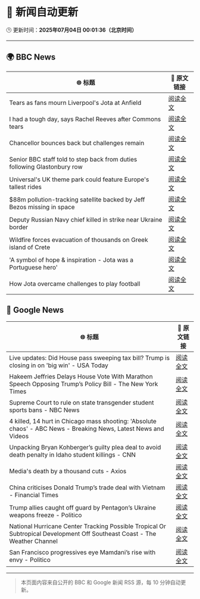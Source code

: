 # 🧠 新闻自动更新

🕒 更新时间：**2025年07月04日 00:01:36（北京时间）**

---

## 🌍 BBC News

| 🌐 标题 | 🔗 原文链接 |
|--------|-------------|
| Tears as fans mourn Liverpool's Jota at Anfield | [阅读全文](https://www.bbc.com/news/articles/c1dnxwl3513o) |
| I had a tough day, says Rachel Reeves after Commons tears | [阅读全文](https://www.bbc.com/news/articles/ce8z3lgkd8eo) |
| Chancellor bounces back but challenges remain | [阅读全文](https://www.bbc.com/news/articles/cpd1jw1d645o) |
| Senior BBC staff told to step back from duties following Glastonbury row | [阅读全文](https://www.bbc.com/news/articles/czjkmlj1348o) |
| Universal's UK theme park could feature Europe's tallest rides | [阅读全文](https://www.bbc.com/news/articles/c5yplvrvx0vo) |
| $88m pollution-tracking satellite backed by Jeff Bezos missing in space | [阅读全文](https://www.bbc.com/news/articles/clynre7leyjo) |
| Deputy Russian Navy chief killed in strike near Ukraine border | [阅读全文](https://www.bbc.com/news/articles/cz7l1zd8e8ro) |
| Wildfire forces evacuation of thousands on Greek island of Crete | [阅读全文](https://www.bbc.com/news/articles/cd0vdkry307o) |
| 'A symbol of hope & inspiration - Jota was a Portuguese hero' | [阅读全文](https://www.bbc.com/sport/football/articles/cd97j3y047po) |
| How Jota overcame challenges to play football | [阅读全文](https://www.bbc.com/sport/football/videos/czeyrzeg0k3o) |

## 📰 Google News

| 🌐 标题 | 🔗 原文链接 |
|--------|-------------|
| Live updates: Did House pass sweeping tax bill? Trump is closing in on 'big win' - USA Today | [阅读全文](https://news.google.com/rss/articles/CBMiqwFBVV95cUxNM0FHTm1vcXhKazlZb19ZalRUZ2drd2N3YVlpZ1V6N0YzeFNEQ19kOUJxN0p2Q3hOOFZoRUdkcDZRd0RQV3pNbEIzYWxwY2NZU3p3Zm5YMDJfY0NsYnFiUmpfOGpmRmVrcXA3Ym1LbmctdTAtVVdNdGlWVWZ0ek1TeEdLUFNRNVJJRGhNd2FpNzB5N2U5cWE4OW1TblpsNUJ0YlYwWGpHaF9GOEE?oc=5) |
| Hakeem Jeffries Delays House Vote With Marathon Speech Opposing Trump’s Policy Bill - The New York Times | [阅读全文](https://news.google.com/rss/articles/CBMipwFBVV95cUxQOUExVmJRdVF1ajFBN3pSTTNxVVA5M0dCOG1CVUpPNS1tTmFTYVhPb3hrclAxZ25fY3hFZlBueTNwZDFfd0RJdUw1OC1MWDhjQmFBb0h3RkVNOVdwMHpGTmJzT1FtcFd6Sk5nV05XU2J3MmRhWTktYVZFc1dzVU50QkhOYy11Wl9KZ3N1ekF4V080UERralFScmFOS1VFRElvcVBKVXM0aw?oc=5) |
| Supreme Court to rule on state transgender student sports bans - NBC News | [阅读全文](https://news.google.com/rss/articles/CBMitAFBVV95cUxOdHNyMjZoTEFVMlVKLXJac193cU9RSjZIN04ydmlBRW5oTHdrNW9FSVFRVmlSVjUzeFdOd0RnLTlKWVNCMzBfUW54OGh0cTctZ3l1M2VrOGRpaER5T0xkNWpMdy05QVBNbWRob3ItNmNwQ3lRZTl2aDR0UGxFdE9xUkNfQVFVZ09zT3FLNk5fTmhLZkt4M2syOXBucDBEWlpSYUtuZG5aUEFtdkhLNDI5R1dCZzQ?oc=5) |
| 4 killed, 14 hurt in Chicago mass shooting: 'Absolute chaos' - ABC News - Breaking News, Latest News and Videos | [阅读全文](https://news.google.com/rss/articles/CBMilgFBVV95cUxOUEQxeWlLV2FiOXNaUjJLbU5IME0taGRxejFNUzgxZEdqU01PTG81OUNKSDFQenQ4Y1ZuN1M5ZTJPWVNNWlplU1VUTl9LWEpaRE9yQ0RFeE1YNHF1MFctV1l4dnZMbnZ5SUd2SFU2X0kwZlFENFE4TkpBS1BRNFFOeUI1bVdBY2Y3VEVxZE1tMF9lWGp5bmfSAZsBQVVfeXFMUFJpRmpsQXJsUTJ5NWllVXJMWXYtSXdKQlhrLTR2MmZCYXVHZUdqVlFOcFRPM3hvbkpYWERYUDhaeVhTWXFEQWxUeW05OWp3Zm9nZ0hBYl9QNUZhOVdHZ2Z0S0k2cVZIdHB3MTI5U0lSa3VMNXBpSUhGRkJyYmN6UTNLNlhmQzVOelhhcjJiTmRVRk16UWJ5bnRGNlE?oc=5) |
| Unpacking Bryan Kohberger’s guilty plea deal to avoid death penalty in Idaho student killings - CNN | [阅读全文](https://news.google.com/rss/articles/CBMigwFBVV95cUxNMTZNQ2JPRU1Dd09Zd3h4bVNLakNxelFtdy1zSmZiZEg5ek5WTi1pZlZ2UzRDNHVoWnN2OGlWYkhpSV9qazRFYU5EdHdnY21SMGx6a0NNRUFuc19lQjhCQ1g0RUppMktrbGVod0ZISlFYMWVHOWl1RFptMGhNRl9HT1JMY9IBiAFBVV95cUxNNmI0dUxWYnYxZ1ZnNWxmS1JTeGpGanpmVnVJbFlqOEp4Q2lmZjVBWHlYZ0ZnS1hhVFBBMV9BZFlVTEZQNXhadVo5X3NJMUdpdnBIeUp2cTFBaVY4cVltcVFjeTZfZ1VCWDNaczZ5M01FcWNmVzZ4SnZTNW12Q1hOc1lLZXNkTEt1?oc=5) |
| Media's death by a thousand cuts - Axios | [阅读全文](https://news.google.com/rss/articles/CBMigwFBVV95cUxPX2w5V2RwYlVWMG5PNnZXTjE0RG83LW5LSkE5LTJBckdVbXpnQkFTbjROOFFFQ0hTaGxtNXRkanVSTmpTTjdaVkRJSDRBdUF2cEVDSlhiM0hOY014dGlPaDR0YkEwVkNoT1R4QXdoZWkxTko3T0hKV0w1T1l5dC1VWWY4QQ?oc=5) |
| China criticises Donald Trump’s trade deal with Vietnam - Financial Times | [阅读全文](https://news.google.com/rss/articles/CBMicEFVX3lxTE11WUxVM1p3SnJ2VlUwUVB4STB5VTN4U2pMNFJKTWhxRE82WGJ6Z1ZNQi1DMEp6VDg4NVVqRGFhOUczcktxTGo3ZUdycW9XQmR1OEg3NVhJSkZnZzJCNHFBRVZRRXNWd1V5cG54ajZkZGc?oc=5) |
| Trump allies caught off guard by Pentagon’s Ukraine weapons freeze - Politico | [阅读全文](https://news.google.com/rss/articles/CBMikAFBVV95cUxNRUVzUXVEdTE4RHJMNUJzYmhPUXBCeXBoRWZINGd1bTBxVkJORlJobWxPaFZld2hVR0x5WmEtRXBmSmN6Y215NWxUcUZFZTlTM01NNHpwSm02dFczNHV3OWJPNE9PYS15SG0tS2RIbUdyWERCMERGSXhQcjY3UmxWU0hLQWN2cnI4RDJOa2dMcTE?oc=5) |
| National Hurricane Center Tracking Possible Tropical Or Subtropical Development Off Southeast Coast - The Weather Channel | [阅读全文](https://news.google.com/rss/articles/CBMitAFBVV95cUxPZnduTDZNSnRvTmdPUmFPT3lQcld2dE9IaUYxZ0pKbGRURUwtcE1NNUY2c0lMUHFTMHhUTFN4Ym9uYnlvVVBOODZ6TnRHd1Axc09vTmlLSVoybTh2YzRoTTRQWklvN1Jka0xKM01Fb200ajNBUFZvX29KbzQxeThpbkpxdTdITXFPUmdzeW9uVGg2MHBkOUJDYm5ESTJoeTJDaFE0eHBfTWlpMS1mOUNpeVBiX2Y?oc=5) |
| San Francisco progressives eye Mamdani’s rise with envy - Politico | [阅读全文](https://news.google.com/rss/articles/CBMipwFBVV95cUxNR0ZUTGl4N29OekJIcUg1NWZFeUdiTlY0YVlCSWxzeFFGYW0xOGpzajdIaUFaREpTdVJvczNjUGk5NmZSc2pWbWxyUHdIUXM5UDFRWWNWN1V6dnZHYjF6dUY4WGZYcmhlU2ZnYlVCSjFqSDNNOGpTcEw0RHpPMldmQW91TmFDcjFidUJ5UVpKZFY4VnhVT000XzdFLW52M3dzRDFkNnFSYw?oc=5) |

---
> 本页面内容来自公开的 BBC 和 Google 新闻 RSS 源，每 10 分钟自动更新。
